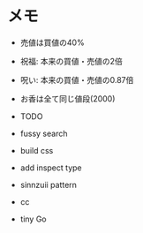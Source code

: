 # メモ

- 売値は買値の40%
- 祝福: 本来の買値・売値の2倍
- 呪い: 本来の買値・売値の0.87倍
- お香は全て同じ値段(2000)


- TODO
- fussy search
- build css
- add inspect type
- sinnzuii pattern
- cc
- tiny Go





